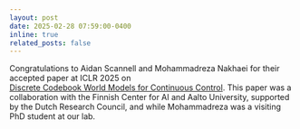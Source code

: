 ```yaml
---
layout: post
date: 2025-02-28 07:59:00-0400
inline: true
related_posts: false
---
```

Congratulations to Aidan Scannell
 and Mohammadreza Nakhaei for their accepted paper at ICLR 2025 on [	
Discrete Codebook World Models for Continuous Control](https://openreview.net/pdf?id=lfRYzd8ady). This paper was a collaboration with the Finnish Center for AI and Aalto University, supported by the Dutch Research Council, and while Mohammadreza was a visiting PhD student at our lab.